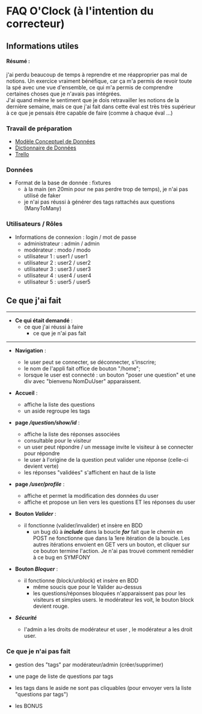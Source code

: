 # FAQ O'Clock (à l'intention du correcteur)                     

## Informations utiles

#### Résumé :  
j'ai perdu beaucoup de temps à reprendre et me réapproprier pas mal de notions. Un exercice vraiment bénéfique, car ça m'a permis de revoir toute la spé avec une vue d'ensemble, ce qui m'a permis de comprendre certaines choses que je n'avais pas intégrées.  
J'ai quand même le sentiment que je dois retravailler les notions de la dernière semaine, mais ce que j'ai fait dans cette éval est très très supérieur à ce que je pensais être capable de faire (comme à chaque éval ...)



### **Travail de préparation**

- [Modèle Conceptuel de Données](https://drive.google.com/open?id=1fqLuRvp_QlRKJ69PnlSj0BPRAjOOk_hd_6pPVqJdOYM)
- [Dictionnaire de Données](https://drive.google.com/open?id=1TZq1X6DWoTz7feyv41CRS8PetaHFd8J-aHeor5nEE3s)  
- [Trello](https://trello.com/b/zSFnC1RL/faq-eval)  


### **Données**

- Format de la base de donnée : fixtures
    - à la main (en 20min pour ne pas perdre trop de temps), je n'ai pas utilisé de faker
    - je n'ai pas réussi à générer des tags rattachés aux questions (ManyToMany)

### **Utilisateurs / Rôles**
- Informations de connexion : login / mot de passe
    - administrateur : admin / admin
    - modérateur : modo / modo
    - utilisateur 1 : user1 / user1
    - utilisateur 2 : user2 / user2
    - utilisateur 3 : user3 / user3
    - utilisateur 4 : user4 / user4
    - utilisateur 5 : user5 / user5


## **Ce que j'ai fait**
---
- **Ce qui était demandé** :
    - ce que j'ai réussi à faire
      - ce que je n'ai pas fait
---
- **Navigation** :
    - le user peut se connecter, se déconnecter, s'inscrire;  
    - le nom de l'appli fait office de bouton "/home";      
    - lorsque le user est connecté : un bouton "poser une question" et une div avec "bienvenu  NomDuUser" apparaissent.
- **Accueil** :
    - affiche la liste des questions
    - un aside regroupe les tags
- **page _/question/show/id_** :
    - affiche la liste des réponses associées
    - consultable pour le visiteur
    - un user peut répondre / un message invite le visiteur à se connecter pour répondre
    - le user à l'origine de la question peut valider une réponse (celle-ci devient verte)
    - les réponses "validées" s'affichent en haut de la liste
- **page _/user/profile_** :
    - affiche et permet la modification des données du user
    - affiche et propose un lien vers les questions ET les réponses du user
- **Bouton _Valider_** :
    - il fonctionne (valider/invalider) et insère en BDD
      - un bug dû à **_include_** dans la boucle **_for_** fait que le chemin en POST ne fonctionne que dans la 1ere itération de la boucle. Les autres itérations envoient en GET vers un bouton, et cliquer sur ce bouton termine l'action. Je n'ai pas trouvé comment remédier à ce bug en SYMFONY

- **Bouton _Bloquer_** :
    - il fonctionne (block/unblock) et insère en BDD
      - même soucis que pour le Valider au-dessus
      - les questions/réponses bloquées n'apparaissent pas pour les visiteurs et simples users. le modérateur les voit, le bouton block devient rouge.
- **_Sécurité_**
    - l'admin a les droits de modérateur et user , le modérateur a les droit user.


### **Ce que je n'ai pas fait**

- gestion des "tags" par modérateur/admin (créer/supprimer)
- une page de liste de questions par tags
- les tags dans le aside ne sont pas cliquables (pour envoyer vers la liste "questions par tags") 

- les BONUS
